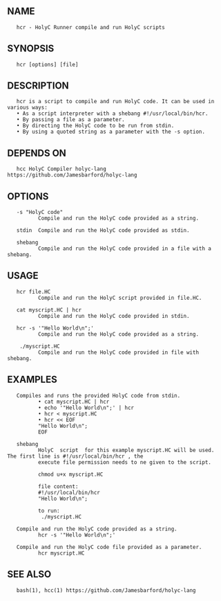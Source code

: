 ## NAME
       hcr - HolyC Runner compile and run HolyC scripts

## SYNOPSIS
       hcr [options] [file]

## DESCRIPTION
       hcr is a script to compile and run HolyC code. It can be used in various ways:
       • As a script interpreter with a shebang #!/usr/local/bin/hcr.
       • By passing a file as a parameter.
       • By directing the HolyC code to be run from stdin.
       • By using a quoted string as a parameter with the -s option.

## DEPENDS ON
       hcc HolyC Compiler holyc-lang https://github.com/Jamesbarford/holyc-lang

## OPTIONS
       -s "HolyC code"
              Compile and run the HolyC code provided as a string.

       stdin  Compile and run the HolyC code provided as stdin.

       shebang
              Compile and run the HolyC code provided in a file with a shebang.

## USAGE
       hcr file.HC
              Compile and run the HolyC script provided in file.HC.

       cat myscript.HC | hcr
              Compile and run the HolyC code provided in stdin.

       hcr -s '"Hello World\n";'
              Compile and run the HolyC code provided as a string.

        ./myscript.HC
              Compile and run the HolyC code provided in file with shebang.

## EXAMPLES
       Compiles and runs the provided HolyC code from stdin.
              • cat myscript.HC | hcr
              • echo '"Hello World\n";' | hcr
              • hcr < myscript.HC
              • hcr << EOF
              "Hello World\n";
              EOF

       shebang
              HolyC  script  for this example myscript.HC will be used. The first line is #!/usr/local/bin/hcr , the
              execute file permission needs to ne given to the script.

              chmod u+x myscript.HC

              file content:
              #!/usr/local/bin/hcr
              "Hello World\n";

              to run:
               ./myscript.HC

       Compile and run the HolyC code provided as a string.
              hcr -s '"Hello World\n";'

       Compile and run the HolyC code file provided as a parameter.
              hcr myscript.HC

## SEE ALSO
       bash(1), hcc(1) https://github.com/Jamesbarford/holyc-lang